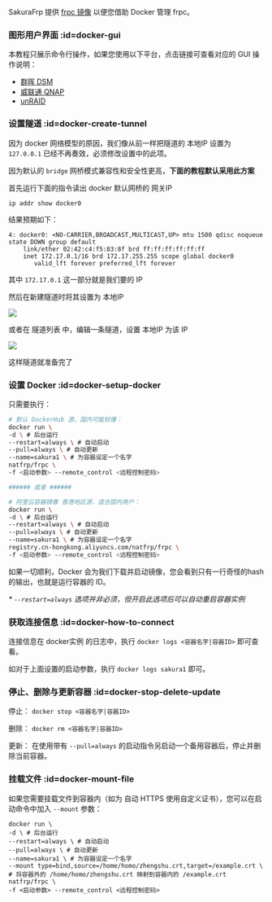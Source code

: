 SakuraFrp 提供 [frpc 镜像](https://hub.docker.com/r/natfrp/frpc) 以便您借助 Docker 管理 frpc。

### 图形用户界面 :id=docker-gui

本教程只展示命令行操作，如果您使用以下平台，点击链接可查看对应的 GUI 操作说明：

 - [群晖 DSM](/app/synology)
 - [威联通 QNAP](/app/qnap)
 - [unRAID](/app/unraid)

### 设置隧道 :id=docker-create-tunnel

因为 docker 网络模型的原因，我们像从前一样把隧道的 本地IP 设置为 `127.0.0.1` 已经不再奏效，必须修改设置中的此项。

因为默认的 `bridge` 网桥模式兼容性和安全性更高，**下面的教程默认采用此方案**

首先运行下面的指令读出 docker 默认网桥的 网关IP

`ip addr show docker0`

结果预期如下：

```
4: docker0: <NO-CARRIER,BROADCAST,MULTICAST,UP> mtu 1500 qdisc noqueue state DOWN group default 
    link/ether 02:42:c4:f5:83:8f brd ff:ff:ff:ff:ff:ff
    inet 172.17.0.1/16 brd 172.17.255.255 scope global docker0
       valid_lft forever preferred_lft forever
```

其中 `172.17.0.1` 这一部分就是我们要的 IP

然后在新建隧道时将其设置为 本地IP

![](_images/docker-tunnel-new.png)

或者在 隧道列表 中，编辑一条隧道，设置 本地IP 为该 IP

![](_images/docker-tunnel-mod.png)

这样隧道就准备完了

### 设置 Docker :id=docker-setup-docker

只需要执行：

```bash
# 默认 DockerHub 源，国内可能较慢：
docker run \
-d \ # 后台运行
--restart=always \ # 自动启动
--pull=always \ # 自动更新
--name=sakura1 \ # 为容器设定一个名字
natfrp/frpc \
-f <启动参数> --remote_control <远程控制密码>

###### 或者 ######

# 阿里云容器镜像 香港地区源，适合国内用户：
docker run \
-d \ # 后台运行
--restart=always \ # 自动启动
--pull=always \ # 自动更新
--name=sakura1 \ # 为容器设定一个名字
registry.cn-hongkong.aliyuncs.com/natfrp/frpc \
-f <启动参数> --remote_control <远程控制密码>
```

如果一切顺利，Docker 会为我们下载并启动镜像，您会看到只有一行奇怪的hash的输出，也就是运行容器的 ID。

_* `--restart=always` 选项并非必须，但开启此选项后可以自动重启容器实例_

### 获取连接信息 :id=docker-how-to-connect

连接信息在 docker实例 的日志中，执行 `docker logs <容器名字|容器ID>` 即可查看。

如对于上面设置的启动参数，执行 `docker logs sakura1` 即可。

### 停止、删除与更新容器 :id=docker-stop-delete-update

停止： `docker stop <容器名字|容器ID>`

删除： `docker rm <容器名字|容器ID>`

更新： 在使用带有 `--pull=always` 的启动指令另启动一个备用容器后，停止并删除当前容器。

### 挂载文件 :id=docker-mount-file

如果您需要挂载文件到容器内（如为 自动 HTTPS 使用自定义证书），您可以在启动命令中加入 `--mount` 参数：

```
docker run \
-d \ # 后台运行
--restart=always \ # 自动启动
--pull=always \ # 自动更新
--name=sakura1 \ # 为容器设定一个名字
--mount type=bind,source=/home/homo/zhengshu.crt,target=/example.crt \ # 将容器外的 /home/homo/zhengshu.crt 映射到容器内的 /example.crt
natfrp/frpc \
-f <启动参数> --remote_control <远程控制密码>
```